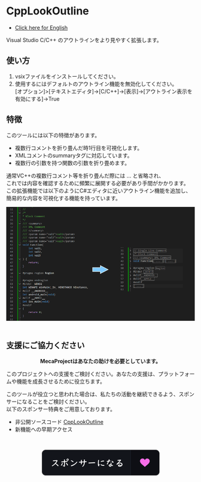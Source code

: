# CppLookOutline  
- [Click here for English](README.md)  

Visual Studio C/C++ のアウトラインをより見やすく拡張します。  

## 使い方  
1. vsixファイルをインストールしてください。  
2. 使用するにはデフォルトのアウトライン機能を無効化してください。  
[オプション]>[テキストエディタ]->[C/C++]->[表示]->[アウトライン表示を有効にする]->True  

## 特徴  
このツールには以下の特徴があります。  
- 複数行コメントを折り畳んだ時1行目を可視化します。  
- XMLコメントのsummaryタグに対応しています。  
- 複数行の引数を持つ関数の引数を折り畳めます。  

通常VC++の複数行コメント等を折り畳んだ際には ... と省略され、  
これでは内容を確認するために頻繁に展開する必要があり手間がかかります。  
この拡張機能では以下のようにC#エディタに近いアウトライン機能を追加し、簡易的な内容を可視化する機能を持っています。  


![プレビュー](./CppLookOutline/preview.png)  
<br>

## 支援にご協力ください  
<p align="center">
	<strong>MecaProjectはあなたの助けを必要としています。</strong>
</p>  
このプロジェクトへの支援をご検討ください。あなたの支援は、プラットフォームや機能を成長させるために役立ちます。<br>  

このツールが役立つと思われた場合は、私たちの活動を継続できるよう、スポンサーになることをご検討ください。  
以下のスポンサー特典をご用意しております。 
- 非公開ソースコード [CppLookOutline](https://github.com/mmeeccaa/CppLookOutline)
- 新機能への早期アクセス  

<br>
<p align="center">
  <a href="https://github.com/sponsors/mmeeccaa">
	<img src="./CppLookOutline/become_a_sponsor-jp.png" alt="スポンサーになる">
  </a>
</p>  
